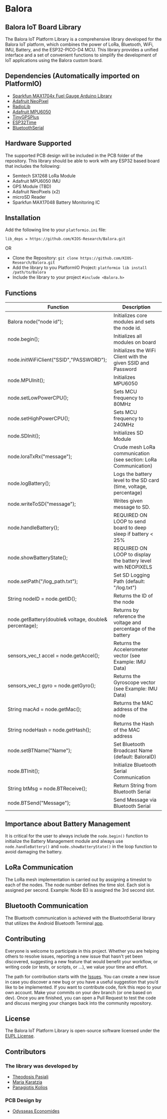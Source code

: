 # Balora

## Balora IoT Board Library

The Balora IoT Platform Library is a comprehensive library developed for the Balora IoT platform, which combines the power of LoRa, Bluetooth, WiFi, IMU, Battery, and the ESP32-PICO-D4 MCU. This library provides a unified interface and a set of convenient functions to simplify the development of IoT applications using the Balora custom board.

## Dependencies (Automatically imported on PlatformIO)

- [Sparkfun MAX1704x Fuel Gauge Arduino Library](https://github.com/sparkfun/SparkFun_MAX1704x_Fuel_Gauge_Arduino_Library)
- [Adafruit NeoPixel](https://github.com/adafruit/Adafruit_NeoPixel)
- [RadioLib](https://github.com/jgromes/RadioLib)
- [Adafruit MPU6050](https://github.com/adafruit/Adafruit_MPU6050)
- [TinyGPSPlus](https://github.com/mikalhart/TinyGPSPlus)
- [ESP32Time](https://github.com/fbiego/ESP32Time)
- [BluetoothSerial](https://github.com/espressif/arduino-esp32/tree/master/libraries/BluetoothSerial)

## Hardware Supported

The supported PCB design will be included in the PCB folder of the repository. This library should be able to work with any ESP32 based board that includes the following:

- Semtech SX1268 LoRa Module
- Adafruit MPU6050 IMU
- GPS Module (TBD)
- Adafruit NeoPixels (x2)
- microSD Reader
- Sparkfun MAX17048 Battery Monitoring IC

## Installation

Add the following line to your `platformio.ini` file:

`lib_deps = https://github.com/KIOS-Research/Balora.git`

OR

- Clone the Repository: `git clone https://github.com/KIOS-Research/Balora.git`
- Add the library to you PlatformIO Project: `platformio lib install /path/to/Balora`
- Include the library to your project `#include <Balora.h>`

## Functions

| Function                                              | Description                                                       |
| ----------------------------------------------------- | ----------------------------------------------------------------- |
| Balora node("node id");                               | Initializes core modules and sets the node id.                    |
| node.begin();                                         | Initializes all modules on board                                  |
| node.initWiFiClient("SSID","PASSWORD");               | Initializes the WiFi Client with the given SSID and Password      |
| node.MPUInit();                                       | Initializes MPU6050                                               |
| node.setLowPowerCPU();                                | Sets MCU frequency to 80MHz                                       |
| node.setHighPowerCPU();                               | Sets MCU frequency to 240MHz                                      |
| node.SDInit();                                        | Initializes SD Module                                             |
| node.loraTxRx("message");                             | Crude mesh LoRa communication (see section: LoRa Communication)   |
| node.logBattery();                                    | Logs the battery level to the SD card (time, voltage, percentage) |
| node.writeToSD("message");                            | Writes given message to SD.                                       |
| node.handleBattery();                                 | REQUIRED ON LOOP to send board to deep sleep if battery < 25%     |
| node.showBatteryState();                              | REQUIRED ON LOOP to display the battery level with NEOPIXELS      |
| node.setPath("/log_path.txt");                        | Set SD Logging Path (default: "/log.txt")                         |
| String nodeID = node.getID();                         | Returns the ID of the node                                        |
| node.getBattery(double& voltage, double& percentage); | Returns by reference the voltage and percentage of the battery    |
| sensors_vec_t accel = node.getAccel();                | Returns the Accelerometer vector (see Example: IMU Data)          |
| sensors_vec_t gyro = node.getGyro();                  | Returns the Gyroscope vector (see Example: IMU Data)              |
| String macAd = node.getMac();                         | Returns the MAC address of the node                               |
| String nodeHash = node.getHash();                     | Returns the Hash of the MAC address                               |
| node.setBTName("Name");                               | Set Bluetooth Broadcast Name (default: BaloraID)                  |
| node.BTInit();                                        | Initialize Bluetooth Serial Communication                         |
| String btMsg = node.BTReceive();                      | Return String from Bluetooth Serial                               |
| node.BTSend("Message");                               | Send Message via Bluetooth Serial                                 |

## Importance about Battery Management

It is critical for the user to always include the `node.begin()` function to initialize the Battery Management module and always use `node.handleBattery()` and `node.showBatteryState()` in the loop function to avoid damaging the battery.

## LoRa Communication

The LoRa mesh implementation is carried out by assigning a timeslot to each of the nodes. The node number defines the time slot. Each slot is assigned per second. Example: Node B3 is assigned the 3rd second slot.

## Bluetooth Communication

The Bluetooth communication is achieved with the BluetoothSerial library that utilizes the Android Bluetooth Terminal
[app](https://play.google.com/store/apps/details?id=de.kai_morich.serial_bluetooth_terminal).

## Contributing

Everyone is welcome to participate in this project. Whether you are helping others to resolve issues, reporting a new issue that hasn't yet been discovered, suggesting a new feature that would benefit your workflow, or writing code (or tests, or scripts, or ...), we value your time and effort.

The path for contribution starts with the [Issues](https://github.com/KIOS-Research/Balora/issues). You can create a new issue in case you discover a new bug or you have a useful suggestion that you’d like to be implemented. If you want to contribute code, fork this repo to your own account. Make your commits on your dev branch (or one based on dev). Once you are finished, you can open a Pull Request to test the code and discuss merging your changes back into the community repository.

## License

The Balora IoT Platform Library is open-source software licensed under the [EUPL License](https://github.com/KIOS-Research/Balora/blob/master/LICENSE.md).

## Contributors

### The library was developed by

- [Theodosis Pasiali](https://www.linkedin.com/in/theodosis-pasiali/)
- [Maria Karatzia](https://www.linkedin.com/in/maria-karatzia/)
- [Panagiotis Kolios](https://www.kios.ucy.ac.cy/pkolios/)

### PCB Design by

- [Odysseas Economides](https://www.linkedin.com/in/odysseas-economides/)
